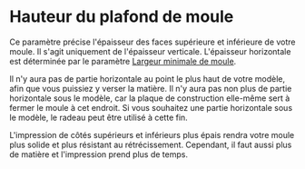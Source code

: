 Hauteur du plafond de moule
===

Ce paramètre précise l'épaisseur des faces supérieure et inférieure de votre moule. Il s'agit uniquement de l'épaisseur verticale. L'épaisseur horizontale est déterminée par le paramètre [Largeur minimale de moule](./mold_width.md).

Il n'y aura pas de partie horizontale au point le plus haut de votre modèle, afin que vous puissiez y verser la matière. Il n'y aura pas non plus de partie horizontale sous le modèle, car la plaque de construction elle-même sert à fermer le moule à cet endroit. Si vous souhaitez une partie horizontale sous le modèle, le radeau peut être utilisé à cette fin.

L'impression de côtés supérieurs et inférieurs plus épais rendra votre moule plus solide et plus résistant au rétrécissement. Cependant, il faut aussi plus de matière et l'impression prend plus de temps.
